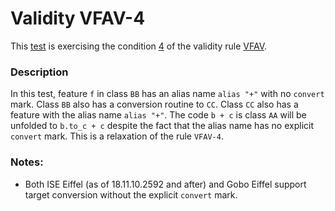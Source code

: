 # Validity VFAV-4

This [test](.) is exercising the condition [4](../Readme.md) of the validity rule [VFAV](../../vfav/Readme.md).

### Description

In this test, feature `f` in class `BB` has an alias name `alias "+"` with no `convert` mark. Class `BB` also has a conversion routine to `CC`. Class `CC` also has a feature with the alias name `alias "+"`. The code `b + c` is class `AA` will be unfolded to `b.to_c + c` despite the fact that the alias name has no explicit `convert` mark. This is a relaxation of the rule `VFAV-4`.

### Notes:

* Both ISE Eiffel (as of 18.11.10.2592 and after) and Gobo Eiffel support target conversion without the explicit `convert` mark.


